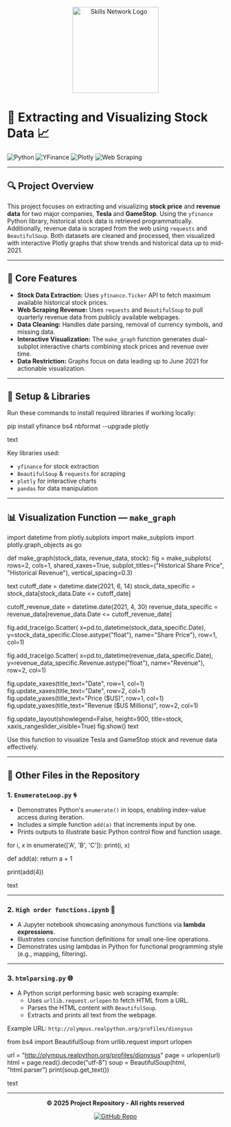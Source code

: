 <p align="center">
  <a href="https://skills.network/?utm_medium=Exinfluencer&utm_source=Exinfluencer&utm_content=000026UJ&utm_term=10006555&utm_id=NA-SkillsNetwork-Channel-SkillsNetworkCoursesIBMDeveloperSkillsNetworkPY0220ENSkillsNetwork900-2022-01-01" target="_blank">
    <img src="https://cf-courses-data.s3.us.cloud-object-storage.appdomain.cloud/assets/logos/SN_web_lightmode.png" width="200" alt="Skills Network Logo">
  </a>
</p>

# 🚀 Extracting and Visualizing Stock Data 📈

![Python](https://img.shields.io/badge/Python-3776AB?style=for-the-badge&logo=python&logoColor=white)
![YFinance](https://img.shields.io/badge/yfinance-FF9900?style=for-the-badge)
![Plotly](https://img.shields.io/badge/plotly-3F4F60?style=for-the-badge)
![Web Scraping](https://img.shields.io/badge/BeautifulSoup-4B0082?style=for-the-badge)

---

## 🔍 Project Overview

This project focuses on extracting and visualizing **stock price** and **revenue data** for two major companies, **Tesla** and **GameStop**. Using the `yfinance` Python library, historical stock data is retrieved programmatically. Additionally, revenue data is scraped from the web using `requests` and `BeautifulSoup`. Both datasets are cleaned and processed, then visualized with interactive Plotly graphs that show trends and historical data up to mid-2021.

---

## 🎨 Core Features

- **Stock Data Extraction:** Uses `yfinance.Ticker` API to fetch maximum available historical stock prices.
- **Web Scraping Revenue:** Uses `requests` and `BeautifulSoup` to pull quarterly revenue data from publicly available webpages.
- **Data Cleaning:** Handles date parsing, removal of currency symbols, and missing data.
- **Interactive Visualization:** The `make_graph` function generates dual-subplot interactive charts combining stock prices and revenue over time.
- **Data Restriction:** Graphs focus on data leading up to June 2021 for actionable visualization.

---

## 🔧 Setup & Libraries

Run these commands to install required libraries if working locally:

pip install yfinance bs4 nbformat --upgrade plotly

text

Key libraries used:

- `yfinance` for stock extraction  
- `BeautifulSoup` & `requests` for scraping  
- `plotly` for interactive charts  
- `pandas` for data manipulation

---

## 📊 Visualization Function — `make_graph`

import datetime
from plotly.subplots import make_subplots
import plotly.graph_objects as go

def make_graph(stock_data, revenue_data, stock):
fig = make_subplots(
rows=2, cols=1, shared_xaxes=True,
subplot_titles=("Historical Share Price", "Historical Revenue"),
vertical_spacing=0.3)

text
cutoff_date = datetime.date(2021, 6, 14)
stock_data_specific = stock_data[stock_data.Date <= cutoff_date]

cutoff_revenue_date = datetime.date(2021, 4, 30)
revenue_data_specific = revenue_data[revenue_data.Date <= cutoff_revenue_date]

fig.add_trace(go.Scatter(
    x=pd.to_datetime(stock_data_specific.Date),
    y=stock_data_specific.Close.astype("float"),
    name="Share Price"), row=1, col=1)

fig.add_trace(go.Scatter(
    x=pd.to_datetime(revenue_data_specific.Date),
    y=revenue_data_specific.Revenue.astype("float"),
    name="Revenue"), row=2, col=1)

fig.update_xaxes(title_text="Date", row=1, col=1)
fig.update_xaxes(title_text="Date", row=2, col=1)
fig.update_yaxes(title_text="Price ($US)", row=1, col=1)
fig.update_yaxes(title_text="Revenue ($US Millions)", row=2, col=1)

fig.update_layout(showlegend=False,
                  height=900,
                  title=stock,
                  xaxis_rangeslider_visible=True)
fig.show()
text

Use this function to visualize Tesla and GameStop stock and revenue data effectively.

---

## 📂 Other Files in the Repository

### 1. `EnumerateLoop.py` 🌀

- Demonstrates Python's `enumerate()` in loops, enabling index-value access during iteration.  
- Includes a simple function `add(a)` that increments input by one.  
- Prints outputs to illustrate basic Python control flow and function usage.

for i, x in enumerate(['A', 'B', 'C']):
print(i, x)

def add(a):
return a + 1

print(add(4))

text

---

### 2. `High order functions.ipynb` 🧮

- A Jupyter notebook showcasing anonymous functions via **lambda expressions**.  
- Illustrates concise function definitions for small one-line operations.  
- Demonstrates using lambdas in Python for functional programming style (e.g., mapping, filtering).

---

### 3. `htmlparsing.py` 🌐

- A Python script performing basic web scraping example:  
  - Uses `urllib.request.urlopen` to fetch HTML from a URL.  
  - Parses the HTML content with `BeautifulSoup`.  
  - Extracts and prints all text from the webpage.

Example URL: `http://olympus.realpython.org/profiles/dionysus`

from bs4 import BeautifulSoup
from urllib.request import urlopen

url = "http://olympus.realpython.org/profiles/dionysus"
page = urlopen(url)
html = page.read().decode("utf-8")
soup = BeautifulSoup(html, "html.parser")
print(soup.get_text())

text

---

<p align="center">
  <strong>© 2025 Project Repository - All rights reserved</strong>
</p>

<p align="center">
  <a href="https://github.com/GoelSakshi742/Extracting-Visualizing-Stock-Data.git" target="_blank">
    <img src="https://img.shields.io/badge/GitHub-Repository-black?style=for-the-badge&logo=github" alt="GitHub Repo">
  </a>
</p>
